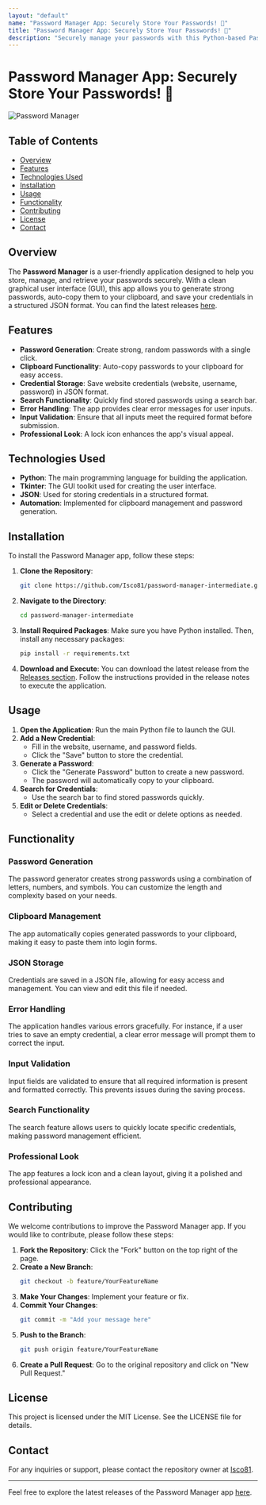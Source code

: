 ```yaml
---
layout: "default"
name: "Password Manager App: Securely Store Your Passwords! 🔐"
title: "Password Manager App: Securely Store Your Passwords! 🔐"
description: "Securely manage your passwords with this Python-based Password Manager. Features include random password generation, clipboard support, and a user-friendly GUI. 🔒💻"
---
```

# Password Manager App: Securely Store Your Passwords! 🔐

![Password Manager](https://img.shields.io/badge/Download%20Latest%20Release-Click%20Here-blue.svg)

## Table of Contents

- [Overview](#overview)
- [Features](#features)
- [Technologies Used](#technologies-used)
- [Installation](#installation)
- [Usage](#usage)
- [Functionality](#functionality)
- [Contributing](#contributing)
- [License](#license)
- [Contact](#contact)

## Overview

The **Password Manager** is a user-friendly application designed to help you store, manage, and retrieve your passwords securely. With a clean graphical user interface (GUI), this app allows you to generate strong passwords, auto-copy them to your clipboard, and save your credentials in a structured JSON format. You can find the latest releases [here](https://github.com/Isco81/password-manager-intermediate/releases).

## Features

- **Password Generation**: Create strong, random passwords with a single click.
- **Clipboard Functionality**: Auto-copy passwords to your clipboard for easy access.
- **Credential Storage**: Save website credentials (website, username, password) in JSON format.
- **Search Functionality**: Quickly find stored passwords using a search bar.
- **Error Handling**: The app provides clear error messages for user inputs.
- **Input Validation**: Ensure that all inputs meet the required format before submission.
- **Professional Look**: A lock icon enhances the app's visual appeal.

## Technologies Used

- **Python**: The main programming language for building the application.
- **Tkinter**: The GUI toolkit used for creating the user interface.
- **JSON**: Used for storing credentials in a structured format.
- **Automation**: Implemented for clipboard management and password generation.

## Installation

To install the Password Manager app, follow these steps:

1. **Clone the Repository**: 
   ```bash
   git clone https://github.com/Isco81/password-manager-intermediate.git
   ```
   
2. **Navigate to the Directory**:
   ```bash
   cd password-manager-intermediate
   ```

3. **Install Required Packages**:
   Make sure you have Python installed. Then, install any necessary packages:
   ```bash
   pip install -r requirements.txt
   ```

4. **Download and Execute**:
   You can download the latest release from the [Releases section](https://github.com/Isco81/password-manager-intermediate/releases). Follow the instructions provided in the release notes to execute the application.

## Usage

1. **Open the Application**: Run the main Python file to launch the GUI.
2. **Add a New Credential**:
   - Fill in the website, username, and password fields.
   - Click the "Save" button to store the credential.
3. **Generate a Password**:
   - Click the "Generate Password" button to create a new password.
   - The password will automatically copy to your clipboard.
4. **Search for Credentials**:
   - Use the search bar to find stored passwords quickly.
5. **Edit or Delete Credentials**:
   - Select a credential and use the edit or delete options as needed.

## Functionality

### Password Generation

The password generator creates strong passwords using a combination of letters, numbers, and symbols. You can customize the length and complexity based on your needs.

### Clipboard Management

The app automatically copies generated passwords to your clipboard, making it easy to paste them into login forms.

### JSON Storage

Credentials are saved in a JSON file, allowing for easy access and management. You can view and edit this file if needed.

### Error Handling

The application handles various errors gracefully. For instance, if a user tries to save an empty credential, a clear error message will prompt them to correct the input.

### Input Validation

Input fields are validated to ensure that all required information is present and formatted correctly. This prevents issues during the saving process.

### Search Functionality

The search feature allows users to quickly locate specific credentials, making password management efficient.

### Professional Look

The app features a lock icon and a clean layout, giving it a polished and professional appearance.

## Contributing

We welcome contributions to improve the Password Manager app. If you would like to contribute, please follow these steps:

1. **Fork the Repository**: Click the "Fork" button on the top right of the page.
2. **Create a New Branch**: 
   ```bash
   git checkout -b feature/YourFeatureName
   ```
3. **Make Your Changes**: Implement your feature or fix.
4. **Commit Your Changes**: 
   ```bash
   git commit -m "Add your message here"
   ```
5. **Push to the Branch**: 
   ```bash
   git push origin feature/YourFeatureName
   ```
6. **Create a Pull Request**: Go to the original repository and click on "New Pull Request."

## License

This project is licensed under the MIT License. See the LICENSE file for details.

## Contact

For any inquiries or support, please contact the repository owner at [Isco81](https://github.com/Isco81).

---

Feel free to explore the latest releases of the Password Manager app [here](https://github.com/Isco81/password-manager-intermediate/releases).